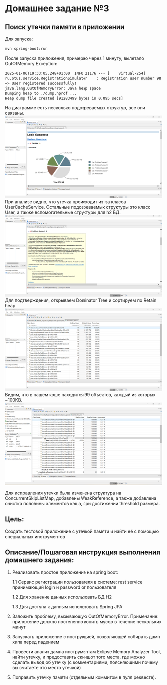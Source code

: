 # Домашнее задание №3

## Поиск утечки памяти в приложении

Для запуска:

```bash 
mvn spring-boot:run
```

После запуска приложения, примерно через 1 минуту, вылетало OutOfMemory Exception:
```console
2025-01-06T19:33:05.248+01:00  INFO 21176 --- [    virtual-254] ru.otus.service.RegistrationSimulator    : Registration user number 98 => User registered successfully!
java.lang.OutOfMemoryError: Java heap space
Dumping heap to ./dump.hprof ...
Heap dump file created [91283499 bytes in 0.095 secs]
```

На диаграмме есть несколько подозреваемых структур, все они связаны.
![leak_suspects_1.png](src/main/resources/leak_suspects_1.png)
При анализе видно, что утечка происходит из-за класса UserCacheService.
Остальные подозреваемык структуры это класс User, а также вспомогательные структуры для h2 БД.
![leak_suspects_2.png](src/main/resources/leak_suspects_2.png)
Для подтверждения, открываем Dominator Tree и сортируем по Retain heap
![leak_suspects_3.png](src/main/resources/leak_suspects_3.png)
Видим, что в нашем кэше находится 99 объектов, каждый из которых ~100KB.
![leak_suspects_4.png](src/main/resources/leak_suspects_4.png)

Для исправления утечки была изменена структура на ConcurrentSkipListMap, 
добавлены WeakReference, а также добавлена очистка половины элементов кэша,
при достижении threshold размера.

## Цель:

Создать тестовой приложение с утечкой памяти и найти её с помощью специальных инструментов

## Описание/Пошаговая инструкция выполнения домашнего задания:

1. Реализовaть простое приложение на spring boot:

    1.1 Сервис регистрации пользователя в системе: rest service принимающий login и password от пользователя
    
    1.2 Для хранение данных использовать БД H2
    
    1.3 Для доступа к данным использовать Spring JPA

2. Заложить проблему, вызывающую OutOfMemoryError. Примечание: приложение должно постепенно копить мусор в течение нескольких минут

3. Запускать приложение с инструкцией, позволяющей собирать дамп хипа перед падением

4. Провести анализ дампа инструментам Eclipse Memory Analyzer Tool, найти утечку, и предоставить скиншот того места, где можно сделать вывод об утечку (с комментариями, поясняющими почему вы считаете это место утечкой)

5. Поправить утечку памяти (отдельным коммитом в пулл реквесте).
